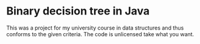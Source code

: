 # Binary decision tree in Java

This was a project for my university course in data structures and thus conforms to the given criteria.
The code is unlicensed take what you want.
